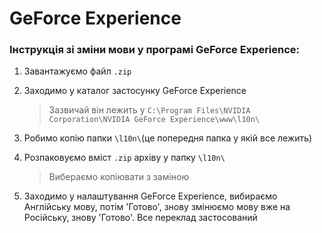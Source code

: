 # GeForce Experience
### Інструкція зі зміни мови у програмі GeForce Experience:<br/>
1. Завантажуємо файл `.zip`
1. Заходимо у каталог застосунку GeForce Experience<br/>
   > Зазвичай він лежить у `C:\Program Files\NVIDIA Corporation\NVIDIA GeForce Experience\www\l10n\`

4. Робимо копію папки `\l10n\`(це попередня папка у якій все лежить)

1. Розпаковуємо вміст `.zip` архіву у папку `\l10n\`<br/>
   > Вибераємо копіювати з заміною

6. Заходимо у налаштування GeForce Experience, вибираємо Англійську мову, потім 'Готово', знову змінюємо мову вже на Російську, знову 'Готово'. Все переклад застосований
